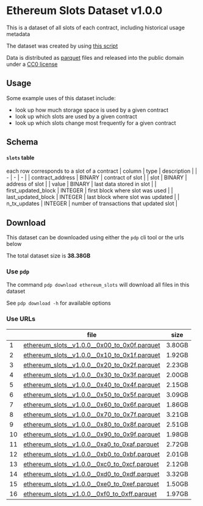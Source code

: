 
# Ethereum Slots Dataset v1.0.0

This is a dataset of all slots of each contract, including historical usage metadata

The dataset was created by using [this script](https://github.com/paradigmxyz/paradigm-data-portal/blob/main/pdp/datasets/slots/slots_collect.py)

Data is distributed as [parquet](https://data.paradigm.xyz/about) files and released into the public domain under a [CC0 license](https://creativecommons.org/share-your-work/public-domain/cc0/)

## Usage

Some example uses of this dataset include:
- look up how much storage space is used by a given contract
- look up which slots are used by a given contract
- look up which slots change most frequently for a given contract



## Schema

#### `slots` table
each row corresponds to a slot of a contract
| column | type | description |
| - | - | - |
| contract_address | BINARY | contract of slot |
| slot | BINARY | address of slot |
| value | BINARY | last data stored in slot |
| first_updated_block | INTEGER | first block where slot was used |
| last_updated_block | INTEGER | last block where slot was updated |
| n_tx_updates | INTEGER | number of transactions that updated slot |

## Download

This dataset can be downloaded using either the `pdp` cli tool or the urls below

The total dataset size is **38.38GB**

### Use `pdp`

The command `pdp download ethereum_slots` will download all files in this dataset

See `pdp download -h` for available options

### Use URLs

| | file | size |
| - | - | - |
| 1 | [ethereum_slots__v1.0.0__0x00_to_0x0f.parquet](https://datasets.paradigm.xyz/datasets/ethereum_slots/ethereum_slots__v1.0.0__0x00_to_0x0f.parquet) | 3.80GB |
| 2 | [ethereum_slots__v1.0.0__0x10_to_0x1f.parquet](https://datasets.paradigm.xyz/datasets/ethereum_slots/ethereum_slots__v1.0.0__0x10_to_0x1f.parquet) | 1.92GB |
| 3 | [ethereum_slots__v1.0.0__0x20_to_0x2f.parquet](https://datasets.paradigm.xyz/datasets/ethereum_slots/ethereum_slots__v1.0.0__0x20_to_0x2f.parquet) | 2.23GB |
| 4 | [ethereum_slots__v1.0.0__0x30_to_0x3f.parquet](https://datasets.paradigm.xyz/datasets/ethereum_slots/ethereum_slots__v1.0.0__0x30_to_0x3f.parquet) | 2.00GB |
| 5 | [ethereum_slots__v1.0.0__0x40_to_0x4f.parquet](https://datasets.paradigm.xyz/datasets/ethereum_slots/ethereum_slots__v1.0.0__0x40_to_0x4f.parquet) | 2.15GB |
| 6 | [ethereum_slots__v1.0.0__0x50_to_0x5f.parquet](https://datasets.paradigm.xyz/datasets/ethereum_slots/ethereum_slots__v1.0.0__0x50_to_0x5f.parquet) | 3.09GB |
| 7 | [ethereum_slots__v1.0.0__0x60_to_0x6f.parquet](https://datasets.paradigm.xyz/datasets/ethereum_slots/ethereum_slots__v1.0.0__0x60_to_0x6f.parquet) | 1.86GB |
| 8 | [ethereum_slots__v1.0.0__0x70_to_0x7f.parquet](https://datasets.paradigm.xyz/datasets/ethereum_slots/ethereum_slots__v1.0.0__0x70_to_0x7f.parquet) | 3.21GB |
| 9 | [ethereum_slots__v1.0.0__0x80_to_0x8f.parquet](https://datasets.paradigm.xyz/datasets/ethereum_slots/ethereum_slots__v1.0.0__0x80_to_0x8f.parquet) | 2.51GB |
| 10 | [ethereum_slots__v1.0.0__0x90_to_0x9f.parquet](https://datasets.paradigm.xyz/datasets/ethereum_slots/ethereum_slots__v1.0.0__0x90_to_0x9f.parquet) | 1.98GB |
| 11 | [ethereum_slots__v1.0.0__0xa0_to_0xaf.parquet](https://datasets.paradigm.xyz/datasets/ethereum_slots/ethereum_slots__v1.0.0__0xa0_to_0xaf.parquet) | 2.72GB |
| 12 | [ethereum_slots__v1.0.0__0xb0_to_0xbf.parquet](https://datasets.paradigm.xyz/datasets/ethereum_slots/ethereum_slots__v1.0.0__0xb0_to_0xbf.parquet) | 2.01GB |
| 13 | [ethereum_slots__v1.0.0__0xc0_to_0xcf.parquet](https://datasets.paradigm.xyz/datasets/ethereum_slots/ethereum_slots__v1.0.0__0xc0_to_0xcf.parquet) | 2.12GB |
| 14 | [ethereum_slots__v1.0.0__0xd0_to_0xdf.parquet](https://datasets.paradigm.xyz/datasets/ethereum_slots/ethereum_slots__v1.0.0__0xd0_to_0xdf.parquet) | 3.32GB |
| 15 | [ethereum_slots__v1.0.0__0xe0_to_0xef.parquet](https://datasets.paradigm.xyz/datasets/ethereum_slots/ethereum_slots__v1.0.0__0xe0_to_0xef.parquet) | 1.50GB |
| 16 | [ethereum_slots__v1.0.0__0xf0_to_0xff.parquet](https://datasets.paradigm.xyz/datasets/ethereum_slots/ethereum_slots__v1.0.0__0xf0_to_0xff.parquet) | 1.97GB |
